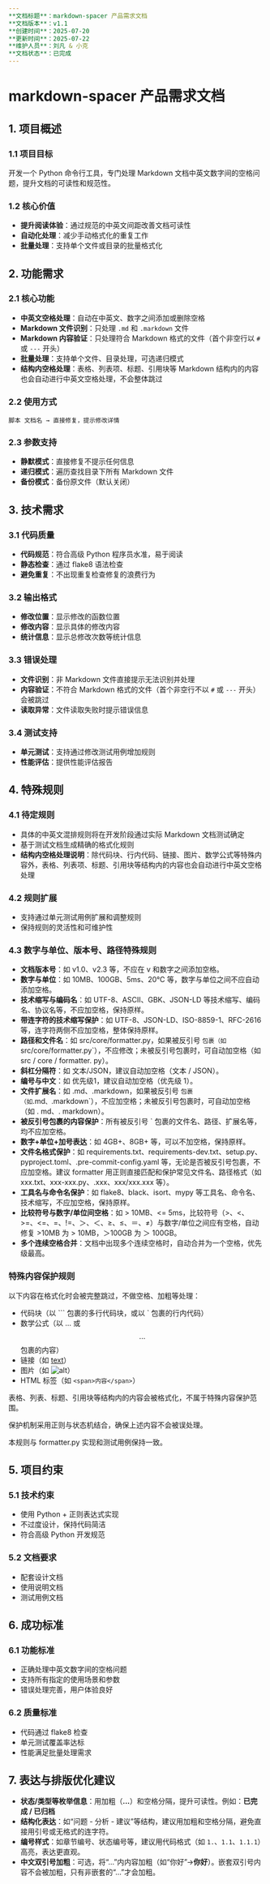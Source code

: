 ```yaml
---
**文档标题**：markdown-spacer 产品需求文档
**文档版本**：v1.1
**创建时间**：2025-07-20
**更新时间**：2025-07-22
**维护人员**：刘凡 & 小克
**文档状态**：已完成
---
```


# markdown-spacer 产品需求文档

## 1. 项目概述

### 1.1 项目目标

开发一个 Python 命令行工具，专门处理 Markdown 文档中英文数字间的空格问题，提升文档的可读性和规范性。

### 1.2 核心价值

- **提升阅读体验**：通过规范的中英文间距改善文档可读性
- **自动化处理**：减少手动格式化的重复工作
- **批量处理**：支持单个文件或目录的批量格式化

## 2. 功能需求

### 2.1 核心功能

- **中英文空格处理**：自动在中英文、数字之间添加或删除空格
- **Markdown 文件识别**：只处理 `.md` 和 `.markdown` 文件
- **Markdown 内容验证**：只处理符合 Markdown 格式的文件（首个非空行以 `#` 或 `---` 开头）
- **批量处理**：支持单个文件、目录处理，可选递归模式
- **结构内空格处理**：表格、列表项、标题、引用块等 Markdown 结构内的内容也会自动进行中英文空格处理，不会整体跳过

### 2.2 使用方式

```text
脚本 文档名 → 直接修复，提示修改详情
```

### 2.3 参数支持

- **静默模式**：直接修复不提示任何信息
- **递归模式**：遍历查找目录下所有 Markdown 文件
- **备份模式**：备份原文件（默认关闭）

## 3. 技术需求

### 3.1 代码质量

- **代码规范**：符合高级 Python 程序员水准，易于阅读
- **静态检查**：通过 flake8 语法检查
- **避免重复**：不出现重复检查修复的浪费行为

### 3.2 输出格式

- **修改位置**：显示修改的函数位置
- **修改内容**：显示具体的修改内容
- **统计信息**：显示总修改次数等统计信息

### 3.3 错误处理

- **文件识别**：非 Markdown 文件直接提示无法识别并处理
- **内容验证**：不符合 Markdown 格式的文件（首个非空行不以 `#` 或 `---` 开头）会被跳过
- **读取异常**：文件读取失败时提示错误信息

### 3.4 测试支持

- **单元测试**：支持通过修改测试用例增加规则
- **性能评估**：提供性能评估报告

## 4. 特殊规则

### 4.1 待定规则

- 具体的中英文混排规则将在开发阶段通过实际 Markdown 文档测试确定
- 基于测试文档生成精确的格式化规则
- **结构内空格处理说明**：除代码块、行内代码、链接、图片、数学公式等特殊内容外，表格、列表项、标题、引用块等结构内的内容也会自动进行中英文空格处理

### 4.2 规则扩展

- 支持通过单元测试用例扩展和调整规则
- 保持规则的灵活性和可维护性

### 4.3 数字与单位、版本号、路径特殊规则

- **文档版本号**：如 v1.0、v2.3 等，不应在 v 和数字之间添加空格。
- **数字与单位**：如 10MB、100GB、5ms、20℃ 等，数字与单位之间不应自动添加空格。
- **技术缩写与编码名**：如 UTF-8、ASCII、GBK、JSON-LD 等技术缩写、编码名、协议名等，不应加空格，保持原样。
- **带连字符的技术缩写保护**：如 UTF-8、JSON-LD、ISO-8859-1、RFC-2616 等，连字符两侧不应加空格，整体保持原样。
- **路径和文件名**：如 src/core/formatter.py，如果被反引号 ` 包裹（如 `src/core/formatter.py`），不应修改；未被反引号包裹时，可自动加空格（如 src / core / formatter. py）。
- **斜杠分隔符**：如 文本/JSON，建议自动加空格（文本 / JSON）。
- **编号与中文**：如 优先级1，建议自动加空格（优先级 1）。
- **文件扩展名**：如 .md、.markdown，如果被反引号 ` 包裹（如 `.md`、`.markdown`），不应加空格；未被反引号包裹时，可自动加空格（如 . md、. markdown）。
- **被反引号包裹的内容保护**：所有被反引号 ` 包裹的文件名、路径、扩展名等，均不应加空格。
- **数字+单位+加号表达**：如 4GB+、8GB+ 等，可以不加空格，保持原样。
- **文件名格式保护**：如 requirements.txt、requirements-dev.txt、setup.py、pyproject.toml、.pre-commit-config.yaml 等，无论是否被反引号包裹，不应加空格。建议 formatter 用正则直接匹配和保护常见文件名、路径格式（如 xxx.txt、xxx-xxx.py、.xxx、xxx/xxx.xxx 等）。
- **工具名与命令名保护**：如 flake8、black、isort、mypy 等工具名、命令名、技术缩写，不应加空格，保持原样。
- **比较符号与数字/单位间空格**：如 > 10MB、<= 5ms，比较符号（>、<、>=、<=、=、!=、＞、＜、≥、≤、＝、≠）与数字/单位之间应有空格，自动修复 >10MB 为 > 10MB，＞100GB 为 ＞ 100GB。
- **多个连续空格合并**：文档中出现多个连续空格时，自动合并为一个空格，优先级最高。

### 特殊内容保护规则

以下内容在格式化时会被完整跳过，不做空格、加粗等处理：

- 代码块（以 ``` 包裹的多行代码块，或以 ` 包裹的行内代码）
- 数学公式（以 $...$ 或 $$...$$ 包裹的内容）
- 链接（如 [text](url)）
- 图片（如 ![alt](url)）
- HTML 标签（如 `<span>内容</span>`）

表格、列表、标题、引用块等结构内的内容会被格式化，不属于特殊内容保护范围。

保护机制采用正则与状态机结合，确保上述内容不会被误处理。

本规则与 formatter.py 实现和测试用例保持一致。

## 5. 项目约束

### 5.1 技术约束

- 使用 Python + 正则表达式实现
- 不过度设计，保持代码简洁
- 符合高级 Python 开发规范

### 5.2 文档要求

- 配套设计文档
- 使用说明文档
- 测试用例文档

## 6. 成功标准

### 6.1 功能标准

- 正确处理中英文数字间的空格问题
- 支持所有指定的使用场景和参数
- 错误处理完善，用户体验良好

### 6.2 质量标准

- 代码通过 flake8 检查
- 单元测试覆盖率达标
- 性能满足批量处理需求

## 7. 表达与排版优化建议

- **状态/类型等枚举信息**：用加粗（**...**）和空格分隔，提升可读性。例如：**已完成 / 已归档**
- **结构化表达**：如“问题 - 分析 - 建议”等结构，建议用加粗和空格分隔，避免直接用引号或无格式的连字符。
- **编号样式**：如章节编号、状态编号等，建议用代码格式（如 `1.`、`1.1`、`1.1.1`）高亮，表达更直观。
- **中文双引号加粗**：可选，将“...”内内容加粗（如“你好”→**你好**）。嵌套双引号内容不会被加粗，只有非嵌套的“...”才会加粗。
